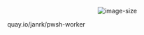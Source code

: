 <p align="center">
<img src="https://img.shields.io/docker/image-size/janrk/pwsh-worker" alt="image-size">
</p>

quay.io/janrk/pwsh-worker
